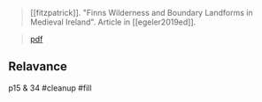 > [[fitzpatrick]]. "Finns Wilderness and Boundary Landforms in Medieval Ireland". Article in [[egeler2019ed]]. 

> [pdf](a/fitzpatrick2019.pdf)

## Relavance
p15 & 34 #cleanup #fill 